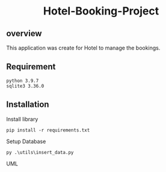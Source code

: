 <h1 align="center"> Hotel-Booking-Project </h1>

## overview
This application was create for Hotel to manage the bookings.

## Requirement
```
python 3.9.7
sqlite3 3.36.0
```

## Installation
Install library
```
pip install -r requirements.txt
```

Setup Database
```
py .\utils\insert_data.py
```

UML

